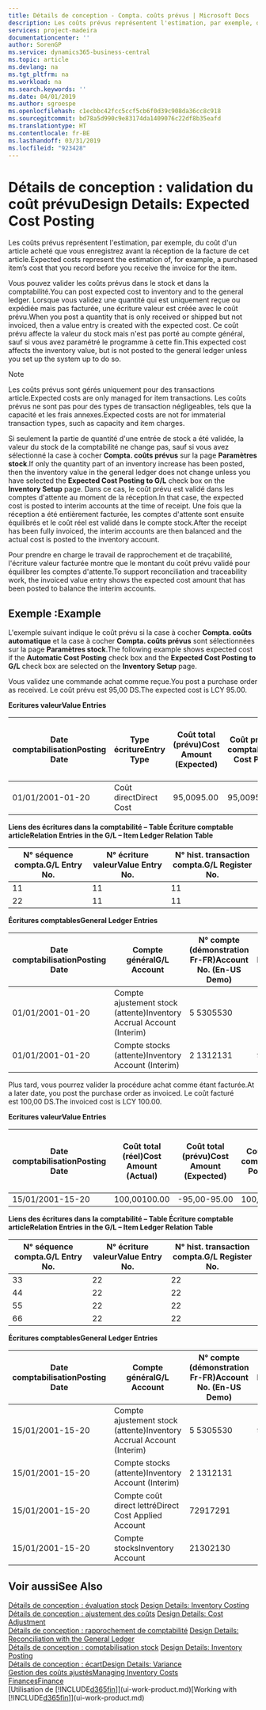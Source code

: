 ```yaml
---
title: Détails de conception - Compta. coûts prévus | Microsoft Docs
description: Les coûts prévus représentent l'estimation, par exemple, du coût d'un article acheté que vous enregistrez avant la réception de la facture de cet article.
services: project-madeira
documentationcenter: ''
author: SorenGP
ms.service: dynamics365-business-central
ms.topic: article
ms.devlang: na
ms.tgt_pltfrm: na
ms.workload: na
ms.search.keywords: ''
ms.date: 04/01/2019
ms.author: sgroespe
ms.openlocfilehash: c1ecbbc42fcc5ccf5cb6f0d39c908da36cc8c918
ms.sourcegitcommit: bd78a5d990c9e83174da1409076c22df8b35eafd
ms.translationtype: HT
ms.contentlocale: fr-BE
ms.lasthandoff: 03/31/2019
ms.locfileid: "923428"
---
```

# <a name="design-details-expected-cost-posting"></a><span data-ttu-id="5321c-103">Détails de conception : validation du coût prévu</span><span class="sxs-lookup"><span data-stu-id="5321c-103">Design Details: Expected Cost Posting</span></span>
<span data-ttu-id="5321c-104">Les coûts prévus représentent l'estimation, par exemple, du coût d'un article acheté que vous enregistrez avant la réception de la facture de cet article.</span><span class="sxs-lookup"><span data-stu-id="5321c-104">Expected costs represent the estimation of, for example, a purchased item’s cost that you record before you receive the invoice for the item.</span></span>  

 <span data-ttu-id="5321c-105">Vous pouvez valider les coûts prévus dans le stock et dans la comptabilité.</span><span class="sxs-lookup"><span data-stu-id="5321c-105">You can post expected cost to inventory and to the general ledger.</span></span> <span data-ttu-id="5321c-106">Lorsque vous validez une quantité qui est uniquement reçue ou expédiée mais pas facturée, une écriture valeur est créée avec le coût prévu.</span><span class="sxs-lookup"><span data-stu-id="5321c-106">When you post a quantity that is only received or shipped but not invoiced, then a value entry is created with the expected cost.</span></span> <span data-ttu-id="5321c-107">Ce coût prévu affecte la valeur du stock mais n'est pas porté au compte général, sauf si vous avez paramétré le programme à cette fin.</span><span class="sxs-lookup"><span data-stu-id="5321c-107">This expected cost affects the inventory value, but is not posted to the general ledger unless you set up the system up to do so.</span></span>  

> [!NOTE]  
>  <span data-ttu-id="5321c-108">Les coûts prévus sont gérés uniquement pour des transactions article.</span><span class="sxs-lookup"><span data-stu-id="5321c-108">Expected costs are only managed for item transactions.</span></span> <span data-ttu-id="5321c-109">Les coûts prévus ne sont pas pour des types de transaction négligeables, tels que la capacité et les frais annexes.</span><span class="sxs-lookup"><span data-stu-id="5321c-109">Expected costs are not for immaterial transaction types, such as capacity and item charges.</span></span>  

 <span data-ttu-id="5321c-110">Si seulement la partie de quantité d'une entrée de stock a été validée, la valeur du stock de la comptabilité ne change pas, sauf si vous avez sélectionné la case à cocher **Compta. coûts prévus** sur la page **Paramètres stock**.</span><span class="sxs-lookup"><span data-stu-id="5321c-110">If only the quantity part of an inventory increase has been posted, then the inventory value in the general ledger does not change unless you have selected the **Expected Cost Posting to G/L** check box on the **Inventory Setup** page.</span></span> <span data-ttu-id="5321c-111">Dans ce cas, le coût prévu est validé dans les comptes d'attente au moment de la réception.</span><span class="sxs-lookup"><span data-stu-id="5321c-111">In that case, the expected cost is posted to interim accounts at the time of receipt.</span></span> <span data-ttu-id="5321c-112">Une fois que la réception a été entièrement facturée, les comptes d'attente sont ensuite équilibrés et le coût réel est validé dans le compte stock.</span><span class="sxs-lookup"><span data-stu-id="5321c-112">After the receipt has been fully invoiced, the interim accounts are then balanced and the actual cost is posted to the inventory account.</span></span>  

 <span data-ttu-id="5321c-113">Pour prendre en charge le travail de rapprochement et de traçabilité, l'écriture valeur facturée montre que le montant du coût prévu validé pour équilibrer les comptes d'attente.</span><span class="sxs-lookup"><span data-stu-id="5321c-113">To support reconciliation and traceability work, the invoiced value entry shows the expected cost amount that has been posted to balance the interim accounts.</span></span>  

## <a name="example"></a><span data-ttu-id="5321c-114">Exemple :</span><span class="sxs-lookup"><span data-stu-id="5321c-114">Example</span></span>  
 <span data-ttu-id="5321c-115">L'exemple suivant indique le coût prévu si la case à cocher **Compta. coûts automatique** et la case à cocher **Compta. coûts prévus** sont sélectionnées sur la page **Paramètres stock**.</span><span class="sxs-lookup"><span data-stu-id="5321c-115">The following example shows expected cost if the **Automatic Cost Posting** check box and the **Expected Cost Posting to G/L** check box are selected on the **Inventory Setup** page.</span></span>  

 <span data-ttu-id="5321c-116">Vous validez une commande achat comme reçue.</span><span class="sxs-lookup"><span data-stu-id="5321c-116">You post a purchase order as received.</span></span> <span data-ttu-id="5321c-117">Le coût prévu est 95,00 DS.</span><span class="sxs-lookup"><span data-stu-id="5321c-117">The expected cost is LCY 95.00.</span></span>  

 <span data-ttu-id="5321c-118">**Ecritures valeur**</span><span class="sxs-lookup"><span data-stu-id="5321c-118">**Value Entries**</span></span>  

|<span data-ttu-id="5321c-119">Date comptabilisation</span><span class="sxs-lookup"><span data-stu-id="5321c-119">Posting Date</span></span>|<span data-ttu-id="5321c-120">Type écriture</span><span class="sxs-lookup"><span data-stu-id="5321c-120">Entry Type</span></span>|<span data-ttu-id="5321c-121">Coût total (prévu)</span><span class="sxs-lookup"><span data-stu-id="5321c-121">Cost Amount (Expected)</span></span>|<span data-ttu-id="5321c-122">Coût prévu validé en comptabilité</span><span class="sxs-lookup"><span data-stu-id="5321c-122">Expected Cost Posted to G/L</span></span>|<span data-ttu-id="5321c-123">Coût prévu</span><span class="sxs-lookup"><span data-stu-id="5321c-123">Expected Cost</span></span>|<span data-ttu-id="5321c-124">N° écriture comptable article</span><span class="sxs-lookup"><span data-stu-id="5321c-124">Item Ledger Entry No.</span></span>|<span data-ttu-id="5321c-125">Numéro de la séquence</span><span class="sxs-lookup"><span data-stu-id="5321c-125">Entry No.</span></span>|  
|------------------|----------------|------------------------------|----------------------------------|-------------------|---------------------------|---------------|  
|<span data-ttu-id="5321c-126">01/01/20</span><span class="sxs-lookup"><span data-stu-id="5321c-126">01-01-20</span></span>|<span data-ttu-id="5321c-127">Coût direct</span><span class="sxs-lookup"><span data-stu-id="5321c-127">Direct Cost</span></span>|<span data-ttu-id="5321c-128">95,00</span><span class="sxs-lookup"><span data-stu-id="5321c-128">95.00</span></span>|<span data-ttu-id="5321c-129">95,00</span><span class="sxs-lookup"><span data-stu-id="5321c-129">95.00</span></span>|<span data-ttu-id="5321c-130">Oui</span><span class="sxs-lookup"><span data-stu-id="5321c-130">Yes</span></span>|<span data-ttu-id="5321c-131">1</span><span class="sxs-lookup"><span data-stu-id="5321c-131">1</span></span>|<span data-ttu-id="5321c-132">1</span><span class="sxs-lookup"><span data-stu-id="5321c-132">1</span></span>|  

 <span data-ttu-id="5321c-133">**Liens des écritures dans la comptabilité – Table Écriture comptable article**</span><span class="sxs-lookup"><span data-stu-id="5321c-133">**Relation Entries in the G/L – Item Ledger Relation Table**</span></span>  

|<span data-ttu-id="5321c-134">N° séquence compta.</span><span class="sxs-lookup"><span data-stu-id="5321c-134">G/L Entry No.</span></span>|<span data-ttu-id="5321c-135">N° écriture valeur</span><span class="sxs-lookup"><span data-stu-id="5321c-135">Value Entry No.</span></span>|<span data-ttu-id="5321c-136">N° hist. transaction compta.</span><span class="sxs-lookup"><span data-stu-id="5321c-136">G/L Register No.</span></span>|  
|--------------------|---------------------|-----------------------|  
|<span data-ttu-id="5321c-137">1</span><span class="sxs-lookup"><span data-stu-id="5321c-137">1</span></span>|<span data-ttu-id="5321c-138">1</span><span class="sxs-lookup"><span data-stu-id="5321c-138">1</span></span>|<span data-ttu-id="5321c-139">1</span><span class="sxs-lookup"><span data-stu-id="5321c-139">1</span></span>|  
|<span data-ttu-id="5321c-140">2</span><span class="sxs-lookup"><span data-stu-id="5321c-140">2</span></span>|<span data-ttu-id="5321c-141">1</span><span class="sxs-lookup"><span data-stu-id="5321c-141">1</span></span>|<span data-ttu-id="5321c-142">1</span><span class="sxs-lookup"><span data-stu-id="5321c-142">1</span></span>|  

 <span data-ttu-id="5321c-143">**Écritures comptables**</span><span class="sxs-lookup"><span data-stu-id="5321c-143">**General Ledger Entries**</span></span>  

|<span data-ttu-id="5321c-144">Date comptabilisation</span><span class="sxs-lookup"><span data-stu-id="5321c-144">Posting Date</span></span>|<span data-ttu-id="5321c-145">Compte général</span><span class="sxs-lookup"><span data-stu-id="5321c-145">G/L Account</span></span>|<span data-ttu-id="5321c-146">N° compte (démonstration Fr-FR)</span><span class="sxs-lookup"><span data-stu-id="5321c-146">Account No. (En-US Demo)</span></span>|<span data-ttu-id="5321c-147">Montant</span><span class="sxs-lookup"><span data-stu-id="5321c-147">Amount</span></span>|<span data-ttu-id="5321c-148">Numéro de la séquence</span><span class="sxs-lookup"><span data-stu-id="5321c-148">Entry No.</span></span>|  
|------------------|------------------|---------------------------------|------------|---------------|  
|<span data-ttu-id="5321c-149">01/01/20</span><span class="sxs-lookup"><span data-stu-id="5321c-149">01-01-20</span></span>|<span data-ttu-id="5321c-150">Compte ajustement stock (attente)</span><span class="sxs-lookup"><span data-stu-id="5321c-150">Inventory Accrual Account (Interim)</span></span>|<span data-ttu-id="5321c-151">5 530</span><span class="sxs-lookup"><span data-stu-id="5321c-151">5530</span></span>|<span data-ttu-id="5321c-152">-95,00</span><span class="sxs-lookup"><span data-stu-id="5321c-152">-95.00</span></span>|<span data-ttu-id="5321c-153">2</span><span class="sxs-lookup"><span data-stu-id="5321c-153">2</span></span>|  
|<span data-ttu-id="5321c-154">01/01/20</span><span class="sxs-lookup"><span data-stu-id="5321c-154">01-01-20</span></span>|<span data-ttu-id="5321c-155">Compte stocks (attente)</span><span class="sxs-lookup"><span data-stu-id="5321c-155">Inventory Account (Interim)</span></span>|<span data-ttu-id="5321c-156">2 131</span><span class="sxs-lookup"><span data-stu-id="5321c-156">2131</span></span>|<span data-ttu-id="5321c-157">95,00</span><span class="sxs-lookup"><span data-stu-id="5321c-157">95.00</span></span>|<span data-ttu-id="5321c-158">1</span><span class="sxs-lookup"><span data-stu-id="5321c-158">1</span></span>|  

 <span data-ttu-id="5321c-159">Plus tard, vous pourrez valider la procédure achat comme étant facturée.</span><span class="sxs-lookup"><span data-stu-id="5321c-159">At a later date, you post the purchase order as invoiced.</span></span> <span data-ttu-id="5321c-160">Le coût facturé est 100,00 DS.</span><span class="sxs-lookup"><span data-stu-id="5321c-160">The invoiced cost is LCY 100.00.</span></span>  

 <span data-ttu-id="5321c-161">**Ecritures valeur**</span><span class="sxs-lookup"><span data-stu-id="5321c-161">**Value Entries**</span></span>  

|<span data-ttu-id="5321c-162">Date comptabilisation</span><span class="sxs-lookup"><span data-stu-id="5321c-162">Posting Date</span></span>|<span data-ttu-id="5321c-163">Coût total (réel)</span><span class="sxs-lookup"><span data-stu-id="5321c-163">Cost Amount (Actual)</span></span>|<span data-ttu-id="5321c-164">Coût total (prévu)</span><span class="sxs-lookup"><span data-stu-id="5321c-164">Cost Amount (Expected)</span></span>|<span data-ttu-id="5321c-165">Coût validé en comptabilité</span><span class="sxs-lookup"><span data-stu-id="5321c-165">Cost Posted to G/L</span></span>|<span data-ttu-id="5321c-166">Coût prévu</span><span class="sxs-lookup"><span data-stu-id="5321c-166">Expected Cost</span></span>|<span data-ttu-id="5321c-167">N° écriture comptable article</span><span class="sxs-lookup"><span data-stu-id="5321c-167">Item Ledger Entry No.</span></span>|<span data-ttu-id="5321c-168">Numéro de la séquence</span><span class="sxs-lookup"><span data-stu-id="5321c-168">Entry No.</span></span>|  
|------------------|----------------------------|------------------------------|-------------------------|-------------------|---------------------------|---------------|  
|<span data-ttu-id="5321c-169">15/01/20</span><span class="sxs-lookup"><span data-stu-id="5321c-169">01-15-20</span></span>|<span data-ttu-id="5321c-170">100,00</span><span class="sxs-lookup"><span data-stu-id="5321c-170">100.00</span></span>|<span data-ttu-id="5321c-171">-95,00</span><span class="sxs-lookup"><span data-stu-id="5321c-171">-95.00</span></span>|<span data-ttu-id="5321c-172">100,00</span><span class="sxs-lookup"><span data-stu-id="5321c-172">100.00</span></span>|<span data-ttu-id="5321c-173">Non</span><span class="sxs-lookup"><span data-stu-id="5321c-173">No</span></span>|<span data-ttu-id="5321c-174">1</span><span class="sxs-lookup"><span data-stu-id="5321c-174">1</span></span>|<span data-ttu-id="5321c-175">2</span><span class="sxs-lookup"><span data-stu-id="5321c-175">2</span></span>|  

 <span data-ttu-id="5321c-176">**Liens des écritures dans la comptabilité – Table Écriture comptable article**</span><span class="sxs-lookup"><span data-stu-id="5321c-176">**Relation Entries in the G/L – Item Ledger Relation Table**</span></span>  

|<span data-ttu-id="5321c-177">N° séquence compta.</span><span class="sxs-lookup"><span data-stu-id="5321c-177">G/L Entry No.</span></span>|<span data-ttu-id="5321c-178">N° écriture valeur</span><span class="sxs-lookup"><span data-stu-id="5321c-178">Value Entry No.</span></span>|<span data-ttu-id="5321c-179">N° hist. transaction compta.</span><span class="sxs-lookup"><span data-stu-id="5321c-179">G/L Register No.</span></span>|  
|--------------------|---------------------|-----------------------|  
|<span data-ttu-id="5321c-180">3</span><span class="sxs-lookup"><span data-stu-id="5321c-180">3</span></span>|<span data-ttu-id="5321c-181">2</span><span class="sxs-lookup"><span data-stu-id="5321c-181">2</span></span>|<span data-ttu-id="5321c-182">2</span><span class="sxs-lookup"><span data-stu-id="5321c-182">2</span></span>|  
|<span data-ttu-id="5321c-183">4</span><span class="sxs-lookup"><span data-stu-id="5321c-183">4</span></span>|<span data-ttu-id="5321c-184">2</span><span class="sxs-lookup"><span data-stu-id="5321c-184">2</span></span>|<span data-ttu-id="5321c-185">2</span><span class="sxs-lookup"><span data-stu-id="5321c-185">2</span></span>|  
|<span data-ttu-id="5321c-186">5</span><span class="sxs-lookup"><span data-stu-id="5321c-186">5</span></span>|<span data-ttu-id="5321c-187">2</span><span class="sxs-lookup"><span data-stu-id="5321c-187">2</span></span>|<span data-ttu-id="5321c-188">2</span><span class="sxs-lookup"><span data-stu-id="5321c-188">2</span></span>|  
|<span data-ttu-id="5321c-189">6</span><span class="sxs-lookup"><span data-stu-id="5321c-189">6</span></span>|<span data-ttu-id="5321c-190">2</span><span class="sxs-lookup"><span data-stu-id="5321c-190">2</span></span>|<span data-ttu-id="5321c-191">2</span><span class="sxs-lookup"><span data-stu-id="5321c-191">2</span></span>|  

 <span data-ttu-id="5321c-192">**Écritures comptables**</span><span class="sxs-lookup"><span data-stu-id="5321c-192">**General Ledger Entries**</span></span>  

|<span data-ttu-id="5321c-193">Date comptabilisation</span><span class="sxs-lookup"><span data-stu-id="5321c-193">Posting Date</span></span>|<span data-ttu-id="5321c-194">Compte général</span><span class="sxs-lookup"><span data-stu-id="5321c-194">G/L Account</span></span>|<span data-ttu-id="5321c-195">N° compte (démonstration Fr-FR)</span><span class="sxs-lookup"><span data-stu-id="5321c-195">Account No. (En-US Demo)</span></span>|<span data-ttu-id="5321c-196">Montant</span><span class="sxs-lookup"><span data-stu-id="5321c-196">Amount</span></span>|<span data-ttu-id="5321c-197">Numéro de la séquence</span><span class="sxs-lookup"><span data-stu-id="5321c-197">Entry No.</span></span>|  
|------------------|------------------|---------------------------------|------------|---------------|  
|<span data-ttu-id="5321c-198">15/01/20</span><span class="sxs-lookup"><span data-stu-id="5321c-198">01-15-20</span></span>|<span data-ttu-id="5321c-199">Compte ajustement stock (attente)</span><span class="sxs-lookup"><span data-stu-id="5321c-199">Inventory Accrual Account (Interim)</span></span>|<span data-ttu-id="5321c-200">5 530</span><span class="sxs-lookup"><span data-stu-id="5321c-200">5530</span></span>|<span data-ttu-id="5321c-201">95,00</span><span class="sxs-lookup"><span data-stu-id="5321c-201">95.00</span></span>|<span data-ttu-id="5321c-202">4</span><span class="sxs-lookup"><span data-stu-id="5321c-202">4</span></span>|  
|<span data-ttu-id="5321c-203">15/01/20</span><span class="sxs-lookup"><span data-stu-id="5321c-203">01-15-20</span></span>|<span data-ttu-id="5321c-204">Compte stocks (attente)</span><span class="sxs-lookup"><span data-stu-id="5321c-204">Inventory Account (Interim)</span></span>|<span data-ttu-id="5321c-205">2 131</span><span class="sxs-lookup"><span data-stu-id="5321c-205">2131</span></span>|<span data-ttu-id="5321c-206">-95,00</span><span class="sxs-lookup"><span data-stu-id="5321c-206">-95.00</span></span>|<span data-ttu-id="5321c-207">3</span><span class="sxs-lookup"><span data-stu-id="5321c-207">3</span></span>|  
|<span data-ttu-id="5321c-208">15/01/20</span><span class="sxs-lookup"><span data-stu-id="5321c-208">01-15-20</span></span>|<span data-ttu-id="5321c-209">Compte coût direct lettré</span><span class="sxs-lookup"><span data-stu-id="5321c-209">Direct Cost Applied Account</span></span>|<span data-ttu-id="5321c-210">7291</span><span class="sxs-lookup"><span data-stu-id="5321c-210">7291</span></span>|<span data-ttu-id="5321c-211">-100</span><span class="sxs-lookup"><span data-stu-id="5321c-211">-100</span></span>|<span data-ttu-id="5321c-212">6</span><span class="sxs-lookup"><span data-stu-id="5321c-212">6</span></span>|  
|<span data-ttu-id="5321c-213">15/01/20</span><span class="sxs-lookup"><span data-stu-id="5321c-213">01-15-20</span></span>|<span data-ttu-id="5321c-214">Compte stocks</span><span class="sxs-lookup"><span data-stu-id="5321c-214">Inventory Account</span></span>|<span data-ttu-id="5321c-215">2130</span><span class="sxs-lookup"><span data-stu-id="5321c-215">2130</span></span>|<span data-ttu-id="5321c-216">100</span><span class="sxs-lookup"><span data-stu-id="5321c-216">100</span></span>|<span data-ttu-id="5321c-217">5</span><span class="sxs-lookup"><span data-stu-id="5321c-217">5</span></span>|  

## <a name="see-also"></a><span data-ttu-id="5321c-218">Voir aussi</span><span class="sxs-lookup"><span data-stu-id="5321c-218">See Also</span></span>
 <span data-ttu-id="5321c-219">[Détails de conception : évaluation stock](design-details-inventory-costing.md) </span><span class="sxs-lookup"><span data-stu-id="5321c-219">[Design Details: Inventory Costing](design-details-inventory-costing.md) </span></span>  
 <span data-ttu-id="5321c-220">[Détails de conception : ajustement des coûts](design-details-cost-adjustment.md) </span><span class="sxs-lookup"><span data-stu-id="5321c-220">[Design Details: Cost Adjustment](design-details-cost-adjustment.md) </span></span>  
 <span data-ttu-id="5321c-221">[Détails de conception : rapprochement de comptabilité](design-details-reconciliation-with-the-general-ledger.md) </span><span class="sxs-lookup"><span data-stu-id="5321c-221">[Design Details: Reconciliation with the General Ledger](design-details-reconciliation-with-the-general-ledger.md) </span></span>  
 <span data-ttu-id="5321c-222">[Détails de conception : comptabilisation stock](design-details-inventory-posting.md) </span><span class="sxs-lookup"><span data-stu-id="5321c-222">[Design Details: Inventory Posting](design-details-inventory-posting.md) </span></span>  
 [<span data-ttu-id="5321c-223">Détails de conception : écart</span><span class="sxs-lookup"><span data-stu-id="5321c-223">Design Details: Variance</span></span>](design-details-variance.md)  
 [<span data-ttu-id="5321c-224">Gestion des coûts ajustés</span><span class="sxs-lookup"><span data-stu-id="5321c-224">Managing Inventory Costs</span></span>](finance-manage-inventory-costs.md)  
 [<span data-ttu-id="5321c-225">Finances</span><span class="sxs-lookup"><span data-stu-id="5321c-225">Finance</span></span>](finance.md)  
 <span data-ttu-id="5321c-226">[Utilisation de [!INCLUDE[d365fin](includes/d365fin_md.md)]](ui-work-product.md)</span><span class="sxs-lookup"><span data-stu-id="5321c-226">[Working with [!INCLUDE[d365fin](includes/d365fin_md.md)]](ui-work-product.md)</span></span>
